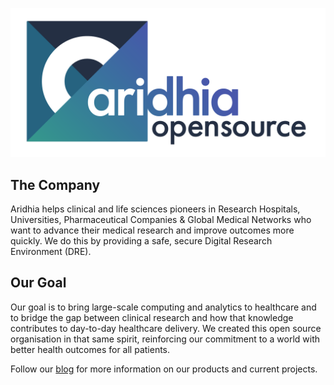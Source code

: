 ![aridhia_OS](https://github.com/Aridhia-Open-Source/PHEMS_federated_node/blob/main/images/image%20(2).png)

## The Company
Aridhia helps clinical and life sciences pioneers in Research Hospitals, Universities, Pharmaceutical Companies & Global Medical Networks who want to advance their medical research and improve outcomes more quickly. We do this by providing a safe, secure Digital Research Environment (DRE).

## Our Goal 
Our goal is to bring large-scale computing and analytics to healthcare and to bridge the gap between clinical research and how that knowledge contributes to day-to-day healthcare delivery. We created this open source organisation in that same spirit, reinforcing our commitment to a world with better health outcomes for all patients.

Follow our [blog](https://www.aridhia.com/category/blog/) for more information on our products and current projects. 
